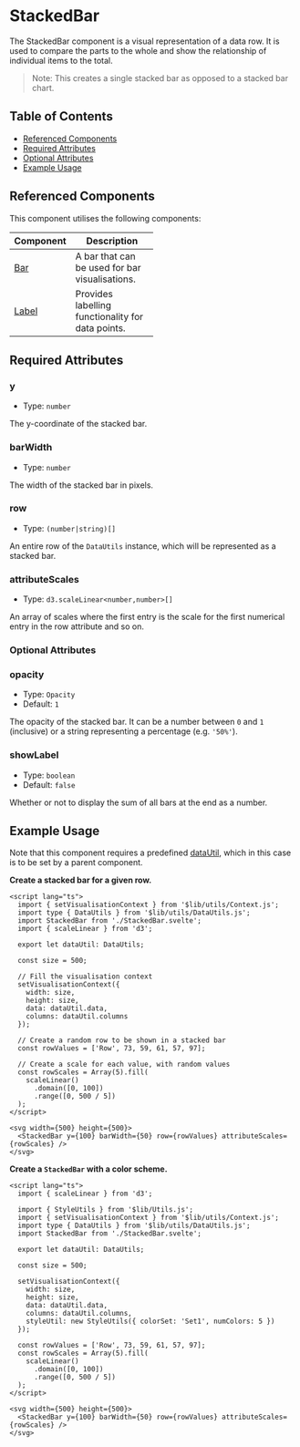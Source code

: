 # StackedBar

The StackedBar component is a visual representation of a data row. It is used to compare the parts to the whole and show the relationship of individual items to the total.

> Note: This creates a single stacked bar as opposed to a stacked bar chart.

## Table of Contents

- [Referenced Components](#referenced-components)
- [Required Attributes](#required-attributes)
- [Optional Attributes](#optional-attributes)
- [Example Usage](#example-usage)

## Referenced Components

This component utilises the following components:

<table style="width: 50%">
  <thead>
    <tr>
      <th style="width: 20%;">Component</th>
      <th style="width: 80%;">Description</th>
    </tr>
  </thead>
  <tbody>
    <tr>
      <td><a href="#/components/Bar.md">Bar</a></td>
      <td>A bar that can be used for bar visualisations.</td>
    </tr>
    <tr>
      <td><a href="#/components/Label.md">Label</a></td>
      <td>Provides labelling functionality for data points.</td>
    </tr>
  </tbody>
</table>

## Required Attributes

### y

- Type: `number`

The y-coordinate of the stacked bar.

### barWidth

- Type: `number`

The width of the stacked bar in pixels.

### row

- Type: `(number|string)[]`

An entire row of the `DataUtils` instance, which will be represented as a stacked bar.

### attributeScales

- Type: `d3.scaleLinear<number,number>[]`

An array of scales where the first entry is the scale for the first numerical entry in the row attribute and so on.

### Optional Attributes

### opacity

- Type: `Opacity`
- Default: `1`

The opacity of the stacked bar.
It can be a number between `0` and `1` (inclusive) or a string representing a percentage (e.g. `'50%'`).

### showLabel

- Type: `boolean`
- Default: `false`

Whether or not to display the sum of all bars at the end as a number.

## Example Usage

Note that this component requires a predefined [dataUtil](../utils/DataUtils), which in this case is to be set by a parent component.

<b>Create a stacked bar for a given row.</b>

```svelte
<script lang="ts">
  import { setVisualisationContext } from '$lib/utils/Context.js';
  import type { DataUtils } from '$lib/utils/DataUtils.js';
  import StackedBar from './StackedBar.svelte';
  import { scaleLinear } from 'd3';

  export let dataUtil: DataUtils;

  const size = 500;

  // Fill the visualisation context
  setVisualisationContext({
    width: size,
    height: size,
    data: dataUtil.data,
    columns: dataUtil.columns
  });

  // Create a random row to be shown in a stacked bar
  const rowValues = ['Row', 73, 59, 61, 57, 97];

  // Create a scale for each value, with random values
  const rowScales = Array(5).fill(
    scaleLinear()
      .domain([0, 100])
      .range([0, 500 / 5])
  );
</script>

<svg width={500} height={500}>
  <StackedBar y={100} barWidth={50} row={rowValues} attributeScales={rowScales} />
</svg>
```

<b>Create a `StackedBar` with a color scheme.</b>

```svelte
<script lang="ts">
  import { scaleLinear } from 'd3';

  import { StyleUtils } from '$lib/Utils.js';
  import { setVisualisationContext } from '$lib/utils/Context.js';
  import type { DataUtils } from '$lib/utils/DataUtils.js';
  import StackedBar from './StackedBar.svelte';

  export let dataUtil: DataUtils;

  const size = 500;

  setVisualisationContext({
    width: size,
    height: size,
    data: dataUtil.data,
    columns: dataUtil.columns,
    styleUtil: new StyleUtils({ colorSet: 'Set1', numColors: 5 })
  });

  const rowValues = ['Row', 73, 59, 61, 57, 97];
  const rowScales = Array(5).fill(
    scaleLinear()
      .domain([0, 100])
      .range([0, 500 / 5])
  );
</script>

<svg width={500} height={500}>
  <StackedBar y={100} barWidth={50} row={rowValues} attributeScales={rowScales} />
</svg>
```
